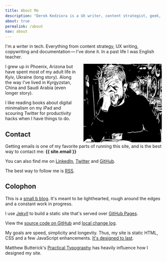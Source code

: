 ```yaml
---
title: About Me
description: "Derek Kedziora is a UX writer, content strategist, geek, tinkerer and avid reader."   
about: true
permalink: /about
nav: about
--- 
```


I'm a writer in tech. Everything from content strategy, UX writing, copywriting and documentation&thinsp;—&thinsp;I've done it. In a past life I was English teacher. 

<img src="/static/derek.jpg" alt="The author at a cafe" title="Derek Kedziora" loading="lazy" style="float: right; padding-left: 5%; max-width: 50%;">

I grew up in Phoenix, Arizona but have spent most of my adult life in Kyiv, Ukraine (long story). Along the way I've lived in Kyrgyzstan, China and Saudi Arabia (even longer story). 

I like reading books about digital minimalism on my iPad and scouring Twitter for productivity hacks when I have things to do. 

## Contact 

Getting emails is one of my favorite parts of running this site, and is the best way to contact me: **{{ site.email }}**

You can also find me on [LinkedIn](https://www.linkedin.com/in/derekkedziora/), [Twitter](https://twitter.com/derekkedziora) and [GitHub](https://github.com/derekkedziora).

The best way to follow me is [RSS](/feed.xml).

## Colophon 

This is a [small b blog](https://tomcritchlow.com/2018/02/23/small-b-blogging/). It's meant to be lighthearted, rough around the edges and a constant work in progress. 

I use [Jekyll](https://jekyllrb.com) to build a static site that's served over [GitHub Pages](https://pages.github.com).

View the [source code on GitHub](https://github.com/derekkedziora/derekkedziora.com) and [local change log](/change-log).

My goals are speed, simplicity and longevity. Thus, my site is static HTML, CSS and a few JavaScript enhancements. [It's designed to last](https://jeffhuang.com/designed_to_last/).

Matthew Butterick's [Practical Typography](https://practicaltypography.com) has heavily influence how I designed my site. 